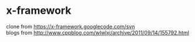 # x-framework

clone from https://x-framework.googlecode.com/svn  
blogs from http://www.cppblog.com/wlwlxj/archive/2011/09/14/155792.html

